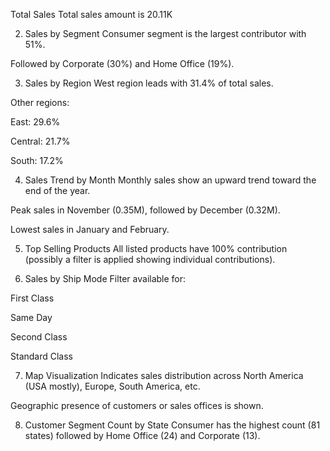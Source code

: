 
 Total Sales
Total sales amount is 20.11K 

2. Sales by Segment
Consumer segment is the largest contributor with 51%.

Followed by Corporate (30%) and Home Office (19%).

3. Sales by Region
West region leads with 31.4% of total sales.

Other regions:

East: 29.6%

Central: 21.7%

South: 17.2%

4. Sales Trend by Month
Monthly sales show an upward trend toward the end of the year.

Peak sales in November (0.35M), followed by December (0.32M).

Lowest sales in January and February.

5. Top Selling Products
All listed products have 100% contribution (possibly a filter is applied showing individual contributions).

6. Sales by Ship Mode
Filter available for:

First Class

Same Day

Second Class

Standard Class

7. Map Visualization
Indicates sales distribution across North America (USA mostly), Europe, South America, etc.

Geographic presence of customers or sales offices is shown.

8. Customer Segment Count by State
Consumer has the highest count (81 states) followed by Home Office (24) and Corporate (13).

